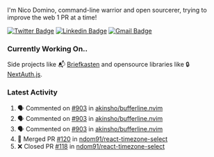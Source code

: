 
I'm Nico Domino, command-line warrior and open sourcerer, trying to improve the web 1 PR at a time!

[![Twitter Badge](https://img.shields.io/badge/-@ndom91-1ca0f1?style=flat-square&labelColor=1ca0f1&logo=twitter&logoColor=white&link=https://twitter.com/ndom91)](https://twitter.com/ndom91) [![Linkedin Badge](https://img.shields.io/badge/-ndom91-blue?style=flat-square&logo=Linkedin&logoColor=white&link=https://www.linkedin.com/in/ndom91/)](https://www.linkedin.com/in/ndom91/) [![Gmail Badge](https://img.shields.io/badge/-yo@ndo.dev-c14438?style=flat-square&logo=mail.ru&logoColor=white&link=mailto:yo@ndo.dev)](mailto:yo@ndo.dev)

### Currently Working On..

Side projects like 📬 [Briefkasten](https://briefkastenhq.com) and opensource libraries like 🔒 [NextAuth.js](https://github.com/nextauthjs/next-auth).

<!--START_SECTION_PROFILE_VIEWS:readme-info-->
<!--END_SECTION_PROFILE_VIEWS:readme-info-->

<!--START_SECTION_DAILY_COMMIT:readme-info-->
<!--END_SECTION_DAILY_COMMIT:readme-info-->

<!--START_SECTION_WEEKLY_COMMIT:readme-info-->
<!--END_SECTION_WEEKLY_COMMIT:readme-info-->

### Latest Activity

<!--START_SECTION:activity-->
1. 🗣 Commented on [#903](https://github.com/akinsho/bufferline.nvim/issues/903#issuecomment-2115779368) in [akinsho/bufferline.nvim](https://github.com/akinsho/bufferline.nvim)
2. 🗣 Commented on [#903](https://github.com/akinsho/bufferline.nvim/issues/903#issuecomment-2115778592) in [akinsho/bufferline.nvim](https://github.com/akinsho/bufferline.nvim)
3. 🗣 Commented on [#903](https://github.com/akinsho/bufferline.nvim/issues/903#issuecomment-2115748493) in [akinsho/bufferline.nvim](https://github.com/akinsho/bufferline.nvim)
4. 🎉 Merged PR [#120](https://github.com/ndom91/react-timezone-select/pull/120) in [ndom91/react-timezone-select](https://github.com/ndom91/react-timezone-select)
5. ❌ Closed PR [#118](https://github.com/ndom91/react-timezone-select/pull/118) in [ndom91/react-timezone-select](https://github.com/ndom91/react-timezone-select)
<!--END_SECTION:activity-->
